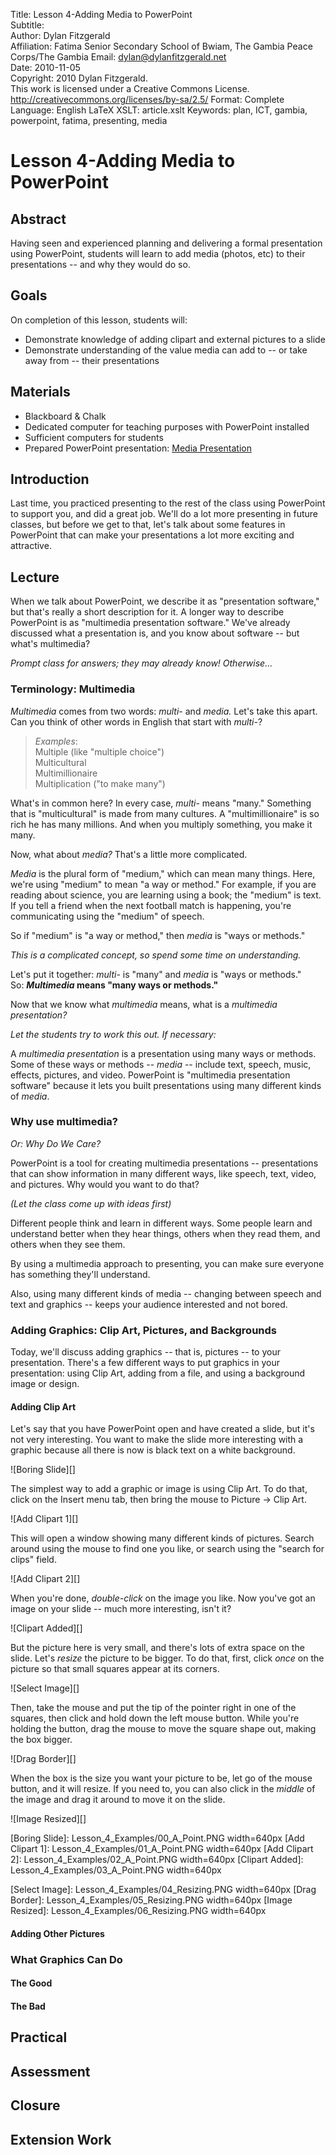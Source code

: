 Title:			Lesson 4-Adding Media to PowerPoint  
Subtitle:		
Author:			Dylan Fitzgerald  
Affiliation:	Fatima Senior Secondary School of Bwiam, The Gambia
				Peace Corps/The Gambia
Email:			dylan@dylanfitzgerald.net  
Date:			2010-11-05  
Copyright:		2010 Dylan Fitzgerald.  
				This work is licensed under a Creative Commons License.  
				http://creativecommons.org/licenses/by-sa/2.5/
Format:			Complete
Language:		English
LaTeX XSLT:		article.xslt
Keywords:		plan, ICT, gambia, powerpoint, fatima, presenting, media

# Lesson 4-Adding Media to PowerPoint #

## Abstract ##

Having seen and experienced planning and delivering a formal presentation using PowerPoint, students will learn to add media (photos, etc) to their presentations -- and why they would do so.

## Goals ##

On completion of this lesson, students will:

* Demonstrate knowledge of adding clipart and external pictures to a slide
* Demonstrate understanding of the value media can add to -- or take away from -- their presentations

## Materials ##

* Blackboard & Chalk
* Dedicated computer for teaching purposes with PowerPoint installed
* Sufficient computers for students
* Prepared PowerPoint presentation: [Media Presentation][]

[Media Presentation]: Lesson_4_Examples/Media_Presentation.ppt

## Introduction ##

Last time, you practiced presenting to the rest of the class using PowerPoint to support you, and did a great job.  We'll do a lot more presenting in future classes, but before we get to that, let's talk about some features in PowerPoint that can make your presentations a lot more exciting and attractive.

## Lecture ##

When we talk about PowerPoint, we describe it as "presentation software," but that's really a short description for it.  A longer way to describe PowerPoint is as "multimedia presentation software."  We've already discussed what a presentation is, and you know about software -- but what's multimedia?

*Prompt class for answers; they may already know! Otherwise...*

### Terminology: Multimedia ###

_Multimedia_ comes from two words: _multi-_ and _media._
Let's take this apart.  Can you think of other words in English that start
with _multi-_?
> *Examples*:  
> Multiple (like "multiple choice")  
> Multicultural  
> Multimillionaire  
> Multiplication ("to make many")  

What's in common here?  In every case, _multi-_ means "many."
Something that is "multicultural" is made from many cultures.
A "multimillionaire" is so rich he has many millions.
And when you multiply something, you make it many.  

Now, what about _media?_  That's a little more complicated.  

_Media_ is the plural form of "medium," which can mean many things.
Here, we're using "medium" to mean "a way or method."
For example, if you are reading about science, you are learning using a
book; the "medium" is text.  If you tell a friend when the next football
match is happening, you're communicating using the "medium" of speech. 

So if "medium" is "a way or method," then _media_ is "ways or methods." 
  
*This is a complicated concept, so spend some time on understanding.*  

Let's put it together: _multi-_ is "many" and _media_ is "ways or methods."  
So: **_Multimedia_ means "many ways or methods."**

Now that we know what _multimedia_ means, what is a _multimedia presentation?_ 

*Let the students try to work this out. If necessary:*

A _multimedia presentation_ is a presentation using many ways or methods.  Some of these ways or methods -- _media_ -- include text, speech, music, effects, pictures, and video.  PowerPoint is "multimedia presentation software" because it lets you built presentations using many different kinds of _media_.

### Why use multimedia? ###

_Or: Why Do We Care?_

PowerPoint is a tool for creating multimedia presentations -- presentations that can show information in many different ways, like speech, text, video, and pictures.  Why would you want to do that?

*(Let the class come up with ideas first)*

Different people think and learn in different ways.  Some people learn and understand better when they hear things, others when they read them, and others when they see them.

By using a multimedia approach to presenting, you can make sure everyone has something they'll understand.

Also, using many different kinds of media -- changing between speech and text and graphics -- keeps your audience interested and not bored.

### Adding Graphics: Clip Art, Pictures, and Backgrounds ###

Today, we'll discuss adding graphics -- that is, pictures -- to your presentation.  There's a few different ways to put graphics in your presentation: using Clip Art, adding from a file, and using a background image or design.

#### Adding Clip Art ####

Let's say that you have PowerPoint open and have created a slide, but it's not very interesting.  You want to make the slide more interesting with a graphic because all there is now is black text on a white background.

![Boring Slide][]

The simplest way to add a graphic or image is using Clip Art.  To do that, click on the Insert menu tab, then bring the mouse to Picture -> Clip Art.

![Add Clipart 1][]

This will open a window showing many different kinds of pictures.  Search around using the mouse to find one you like, or search using the "search for clips" field.

![Add Clipart 2][]

When you're done, _double-click_ on the image you like.  Now you've got an image on your slide -- much more interesting, isn't it?

![Clipart Added][]

But the picture here is very small, and there's lots of extra space on the slide.  Let's _resize_ the picture to be bigger.  To do that, first, click _once_ on the picture so that small squares appear at its corners.

![Select Image][]

Then, take the mouse and put the tip of the pointer right in one of the squares, then click and hold down the left mouse button.  While you're holding the button, drag the mouse to move the square shape out, making the box bigger.

![Drag Border][]

When the box is the size you want your picture to be, let go of the mouse button, and it will resize.  If you need to, you can also click in the _middle_ of the image and drag it around to move it on the slide.

![Image Resized][]

[Boring Slide]:		Lesson_4_Examples/00_A_Point.PNG width=640px
[Add Clipart 1]:	Lesson_4_Examples/01_A_Point.PNG width=640px
[Add Clipart 2]:	Lesson_4_Examples/02_A_Point.PNG width=640px
[Clipart Added]:	Lesson_4_Examples/03_A_Point.PNG width=640px

[Select Image]:		Lesson_4_Examples/04_Resizing.PNG width=640px
[Drag Border]:		Lesson_4_Examples/05_Resizing.PNG width=640px
[Image Resized]:	Lesson_4_Examples/06_Resizing.PNG width=640px

#### Adding Other Pictures ####



### What Graphics Can Do ###

#### The Good ####

#### The Bad ####



## Practical ##


## Assessment ##


## Closure ##


## Extension Work ##


